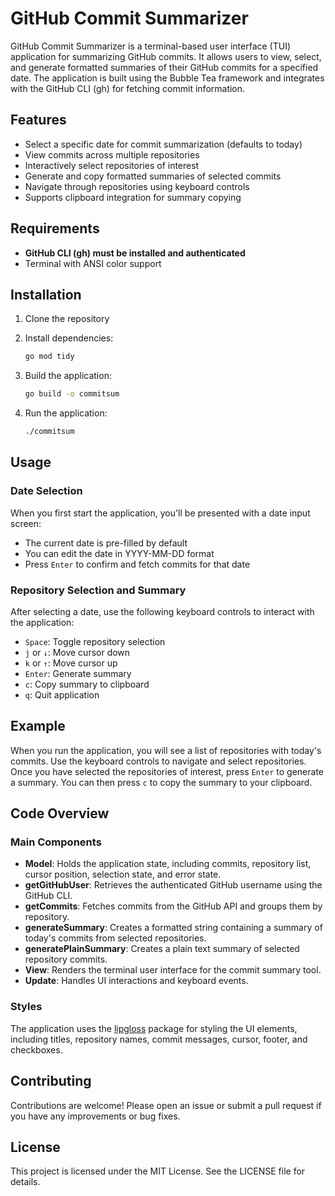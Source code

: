 # GitHub Commit Summarizer

GitHub Commit Summarizer is a terminal-based user interface (TUI) application for summarizing GitHub commits. It allows users to view, select, and generate formatted summaries of their GitHub commits for a specified date. The application is built using the Bubble Tea framework and integrates with the GitHub CLI (gh) for fetching commit information.

## Features

- Select a specific date for commit summarization (defaults to today)
- View commits across multiple repositories
- Interactively select repositories of interest
- Generate and copy formatted summaries of selected commits
- Navigate through repositories using keyboard controls
- Supports clipboard integration for summary copying

## Requirements

- **GitHub CLI (gh) must be installed and authenticated**
- Terminal with ANSI color support

## Installation

1. Clone the repository

2. Install dependencies:

   ```sh
   go mod tidy
   ```

3. Build the application:

   ```sh
   go build -o commitsum
   ```

4. Run the application:
   ```sh
   ./commitsum
   ```

## Usage

### Date Selection

When you first start the application, you'll be presented with a date input screen:

- The current date is pre-filled by default
- You can edit the date in YYYY-MM-DD format
- Press `Enter` to confirm and fetch commits for that date

### Repository Selection and Summary

After selecting a date, use the following keyboard controls to interact with the application:

- `Space`: Toggle repository selection
- `j` or `↓`: Move cursor down
- `k` or `↑`: Move cursor up
- `Enter`: Generate summary
- `c`: Copy summary to clipboard
- `q`: Quit application

## Example

When you run the application, you will see a list of repositories with today's commits. Use the keyboard controls to navigate and select repositories. Once you have selected the repositories of interest, press `Enter` to generate a summary. You can then press `c` to copy the summary to your clipboard.

## Code Overview

### Main Components

- **Model**: Holds the application state, including commits, repository list, cursor position, selection state, and error state.
- **getGitHubUser**: Retrieves the authenticated GitHub username using the GitHub CLI.
- **getCommits**: Fetches commits from the GitHub API and groups them by repository.
- **generateSummary**: Creates a formatted string containing a summary of today's commits from selected repositories.
- **generatePlainSummary**: Creates a plain text summary of selected repository commits.
- **View**: Renders the terminal user interface for the commit summary tool.
- **Update**: Handles UI interactions and keyboard events.

### Styles

The application uses the [lipgloss](https://github.com/charmbracelet/lipgloss) package for styling the UI elements, including titles, repository names, commit messages, cursor, footer, and checkboxes.

## Contributing

Contributions are welcome! Please open an issue or submit a pull request if you have any improvements or bug fixes.

## License

This project is licensed under the MIT License. See the LICENSE file for details.
